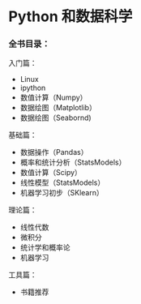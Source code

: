 # Python 和数据科学

### 全书目录：

入门篇：

- Linux
- ipython
- 数值计算（Numpy）
- 数据绘图（Matplotlib）
- 数据绘图（Seabornd)

基础篇：

- 数据操作（Pandas）
- 概率和统计分析（StatsModels）
- 数值计算（Scipy）
- 线性模型（StatsModels）
- 机器学习初步（SKlearn）

理论篇：

- 线性代数
- 微积分
- 统计学和概率论
- 机器学习

工具篇：

- 书籍推荐